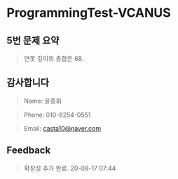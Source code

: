 # ProgrammingTest-VCANUS
## 5번 문제 요약
> 연못 깊이의 총합은 68.

## 감사합니다
> Name: 윤종휘

> Phone: 010-8254-0551

> Email: casta10@naver.com


## Feedback
> 확장성 추가 완료. 20-08-17 07:44 
